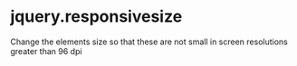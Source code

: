 jquery.responsivesize
=====================

Change the elements size so that these are not small in screen resolutions greater than 96 dpi